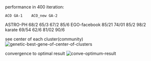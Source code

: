 performance in 400 iteration:

 	ACO	GA-1	ACO_new	GA-2
ASTRO-PH	68/2	65/3	67/2	85/6
EGO-facebook	85/21	74/01	85/2	98/2
karate	69/54	62/6	81/02	90/6

see center of each cluster(community)
![genetic-best-gene-of-center-of-clusters](https://github.com/smbd1368/ACO-community-detection/assets/3113137/48911367-23db-472d-bb2a-f958d43ac01a)


convergence to optimal result
![conve-optimum-result](https://github.com/smbd1368/ACO-community-detection/assets/3113137/e53b80ed-a81e-45a6-b75f-aed02a01dca9)
